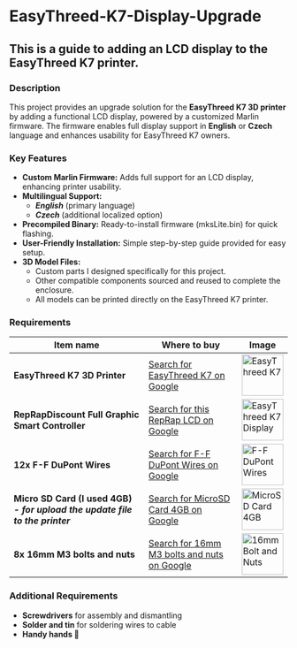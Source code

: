 # EasyThreed-K7-Display-Upgrade

## This is a guide to adding an LCD display to the EasyThreed K7 printer.

### Description

This project provides an upgrade solution for the **EasyThreed K7 3D printer** by adding a functional LCD display, powered by a customized Marlin firmware. The firmware enables full display support in **English** or **Czech** language and enhances usability for EasyThreed K7 owners.
### Key Features
- **Custom Marlin Firmware:** Adds full support for an LCD display, enhancing printer usability.
- **Multilingual Support:**
  - ***English*** (primary language)
  - ***Czech*** (additional localized option)
- **Precompiled Binary:** Ready-to-install firmware (mksLite.bin) for quick flashing.
- **User-Friendly Installation:** Simple step-by-step guide provided for easy setup.
- **3D Model Files:**
  - Custom parts I designed specifically for this project.
  - Other compatible components sourced and reused to complete the enclosure.
  - All models can be printed directly on the EasyThreed K7 printer.

### Requirements

| Item name | Where to buy | Image |
| ------------ | ------------ | ------------ |
| **EasyThreed K7 3D Printer** | [Search for EasyThreed K7 on Google](https://www.google.com/search?q=buy+EasyThreed+K7) | <img src="https://i.ibb.co/5xrZpV7/Easy-Threed-K7.jpg" alt="EasyThreed K7" width="75"/> |
| **RepRapDiscount Full Graphic Smart Controller** | [Search for this RepRap LCD on Google](https://www.google.com/search?q=buy+RepRapDiscount+Full+Graphic+Smart+Controller) | <img src="https://i.ibb.co/7jLRqm6/Rep-Rap-Discount-Full-Graphic-Smart-Controller.jpg" alt="EasyThreed K7 Display" width="75"/> |
| **12x F-F DuPont Wires** | [Search for F-F DuPont Wires on Google](https://www.google.com/search?q=buy+F-F+DuPont+Wires) | <img src="https://i.ibb.co/6RcWCrQ/F-F-Du-Pont-Wires.jpg" alt="F-F DuPont Wires" width="75"/> |
| **Micro SD Card (I used 4GB) *- for upload the update file to the printer*** | [Search for MicroSD Card 4GB on Google](https://www.google.com/search?q=buy+MicroSD+Card+4GB) | <img src="https://i.ibb.co/k9tsPNY/micro-SD-card-4-GB.jpg" alt="MicroSD Card 4GB" width="75"/> |
| **8x 16mm M3 bolts and nuts** | [Search for 16mm M3 bolts and nuts on Google](https://www.google.com/search?q=buy+16mm+M3+bolts+and+nuts) | <img src="https://i.ibb.co/jLrYy0C/M3-16mm-bolt-and-nut.jpg" alt="16mm Bolt and Nuts" width="75"/> |

### Additional Requirements

- **Screwdrivers** for assembly and dismantling
- **Solder and tin** for soldering wires to cable
- **Handy hands 🙂**
